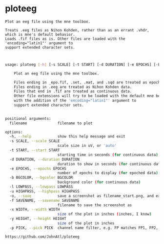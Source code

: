 # ploteeg
    Plot an eeg file using the mne toolbox.

    Treats .eeg files as Nihon Kohden, rather than as an errant .vhdr, which is mne's default behavior.
    Loads .fif files as is. Other files are loaded with the 'encoding="latin1"' argument to
    support extended character sets.

``` bash


usage: ploteeg [-h] [-s SCALE] [-t START] [-d DURATION] [-e EPOCHS] [-b BGCOLOR] [-l LOWPASS] [-u HIGHPASS] [-o] [-f SAVENAME] [-x WIDTH] [-y HEIGHT] [-p PICK] filename

    Plot an eeg file using the mne toolbox.

    Files ending in _epo.fif, .set, .mat, and .sqd are treated as epoched data.
    Files ending in .eeg are treated as Nihon Kohden data.
    Files that end in .fif are treated as continuous data.
    Other file extensions will try to be loaded with the default mne behavior, 
    with the addition of the 'encoding="latin1"' argument to
    support extended character sets.
    

positional arguments:
  filename              filename to plot

options:
  -h, --help            show this help message and exit
  -s SCALE, --scale SCALE
                        scale size in uV, or 'auto'
  -t START, --start START
                        starting time in seconds (for continuous data)
  -d DURATION, --duration DURATION
                        duration to show in seconds (for continuous data)
  -e EPOCHS, --epochs EPOCHS
                        number of epochs to display (for epoched data)
  -b BGCOLOR, --bgcolor BGCOLOR
                        background color (for continuous data)
  -l LOWPASS, --lowpass LOWPASS
  -u HIGHPASS, --highpass HIGHPASS
  -o, --save            save a screenshot as filename_start.png, and exit
  -f SAVENAME, --savename SAVENAME
                        filename to save the screenshot as
  -x WIDTH, --width WIDTH
                        size of the plot in inches (inches, I know)
  -y HEIGHT, --height HEIGHT
                        size of the plot in inches
  -p PICK, --pick PICK  channel name filter, e.g. FP matches FP1, FP2, etc. channels


```

    
    https://github.com/JohnAtl/ploteeg
    

